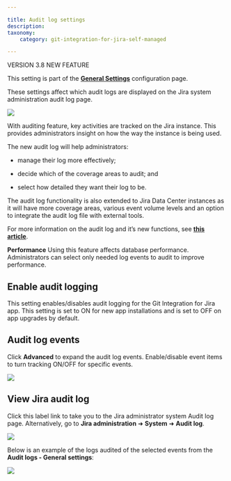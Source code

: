 ```yaml
---

title: Audit log settings
description:
taxonomy:
    category: git-integration-for-jira-self-managed

---
```

VERSION 3.8 NEW FEATURE

This setting is part of the [**General Settings**](/git-integration-for-jira-self-managed/general-settings-gij-self-managed) configuration page.


These settings affect which audit logs are displayed on the Jira system administration audit log page.

![](https://bigbrassband.atlassian.net/wiki/download/thumbnails/1207828866/gitserver-gencfg-audit-log.png?version=1&modificationDate=1647771827039&cacheVersion=1&api=v2&width=557&height=108)

With auditing feature, key activities are tracked on the Jira instance. This provides administrators insight on how the way the instance is being used.

The new audit log will help administrators:

*   manage their log more effectively;

*   decide which of the coverage areas to audit; and

*   select how detailed they want their log to be.


The audit log functionality is also extended to Jira Data Center instances as it will have more coverage areas, various event volume levels and an option to integrate the audit log file with external tools.

For more information on the audit log and it’s new functions, see [**this article**](https://confluence.atlassian.com/jiracore/audit-log-improvements-989762528.html).

**Performance**
Using this feature affects database performance. Administrators can select only needed log events to audit to improve performance.

## Enable audit logging

This setting enables/disables audit logging for the Git Integration for Jira app. This setting is set to ON for new app installations and is set to OFF on app upgrades by default.

## Audit log events

Click **Advanced** to expand the audit log events. Enable/disable event items to turn tracking ON/OFF for specific events.

![](https://bigbrassband.atlassian.net/wiki/download/attachments/1207828866/jira-server-gencfg-audit-log-advanced.png?version=1&modificationDate=1613126222038&cacheVersion=1&api=v2)

## View Jira audit log

Click this label link to take you to the Jira administrator system Audit log page. Alternatively, go to **Jira administration** ➜ **System** ➜ **Audit log**.

![](https://bigbrassband.atlassian.net/wiki/download/attachments/1207828866/jira-server-audit-log-navigation.png?version=1&modificationDate=1613126221574&cacheVersion=1&api=v2)

Below is an example of the logs audited of the selected events from the **Audit logs - General settings**:

![](https://bigbrassband.atlassian.net/wiki/download/attachments/1207828866/jira-audit-log-example.png?version=1&modificationDate=1613126221815&cacheVersion=1&api=v2)

